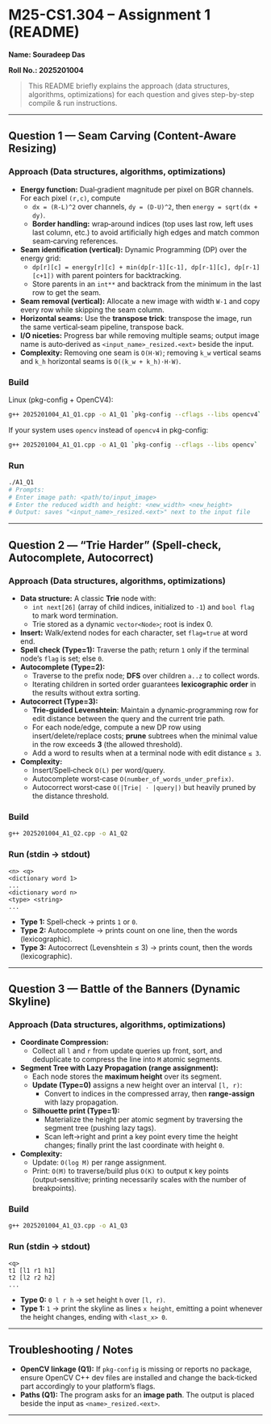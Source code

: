 # M25-CS1.304 – Assignment 1 (README)
**Name: Souradeep Das**

**Roll No.: 2025201004**  

> This README briefly explains the approach (data structures, algorithms, optimizations) for each question and gives step-by-step compile & run instructions.

---


## Question 1 — Seam Carving (Content‑Aware Resizing)

### Approach (Data structures, algorithms, optimizations)
- **Energy function:** Dual‑gradient magnitude per pixel on BGR channels. For each pixel `(r,c)`, compute
  - `dx = (R-L)^2` over channels, `dy = (D-U)^2`, then `energy = sqrt(dx + dy)`.
  - **Border handling:** wrap‑around indices (top uses last row, left uses last column, etc.) to avoid artificially high edges and match common seam‑carving references.
- **Seam identification (vertical):** Dynamic Programming (DP) over the energy grid:
  - `dp[r][c] = energy[r][c] + min(dp[r-1][c-1], dp[r-1][c], dp[r-1][c+1])` with parent pointers for backtracking.
  - Store parents in an `int**` and backtrack from the minimum in the last row to get the seam.
- **Seam removal (vertical):** Allocate a new image with width `W-1` and copy every row while skipping the seam column.
- **Horizontal seams:** Use the **transpose trick**: transpose the image, run the same vertical‑seam pipeline, transpose back.
- **I/O niceties:** Progress bar while removing multiple seams; output image name is auto‑derived as `<input_name>_resized.<ext>` beside the input.
- **Complexity:** Removing one seam is `O(H·W)`; removing `k_w` vertical seams and `k_h` horizontal seams is `O((k_w + k_h)·H·W)`.

### Build
Linux (pkg-config + OpenCV4):
```bash
g++ 2025201004_A1_Q1.cpp -o A1_Q1 `pkg-config --cflags --libs opencv4`
```
If your system uses `opencv` instead of `opencv4` in pkg-config:
```bash
g++ 2025201004_A1_Q1.cpp -o A1_Q1 `pkg-config --cflags --libs opencv`
```

### Run
```bash
./A1_Q1
# Prompts:
# Enter image path: <path/to/input_image>
# Enter the reduced width and height: <new_width> <new_height>
# Output: saves "<input_name>_resized.<ext>" next to the input file
```

---

## Question 2 — “Trie Harder” (Spell‑check, Autocomplete, Autocorrect)

### Approach (Data structures, algorithms, optimizations)
- **Data structure:** A classic **Trie** node with:
  - `int next[26]` (array of child indices, initialized to `-1`) and `bool flag` to mark word termination.
  - Trie stored as a dynamic `vector<Node>`; root is index 0.
- **Insert:** Walk/extend nodes for each character, set `flag=true` at word end.
- **Spell check (Type=1):** Traverse the path; return `1` only if the terminal node’s `flag` is set; else `0`.
- **Autocomplete (Type=2):**
  - Traverse to the prefix node; **DFS** over children `a..z` to collect words.
  - Iterating children in sorted order guarantees **lexicographic order** in the results without extra sorting.
- **Autocorrect (Type=3):**
  - **Trie‑guided Levenshtein**: Maintain a dynamic‑programming row for edit distance between the query and the current trie path.
  - For each node/edge, compute a new DP row using insert/delete/replace costs; **prune** subtrees when the minimal value in the row exceeds **3** (the allowed threshold).
  - Add a word to results when at a terminal node with edit distance `≤ 3`.
- **Complexity:**  
  - Insert/Spell‑check `O(L)` per word/query.  
  - Autocomplete worst‑case `O(number_of_words_under_prefix)`.  
  - Autocorrect worst‑case `O(|Trie| · |query|)` but heavily pruned by the distance threshold.

### Build
```bash
g++ 2025201004_A1_Q2.cpp -o A1_Q2
```

### Run (stdin -> stdout)
```
<n> <q>
<dictionary word 1>
...
<dictionary word n>
<type> <string>
...
```
- **Type 1:** Spell‑check → prints `1` or `0`.
- **Type 2:** Autocomplete → prints count on one line, then the words (lexicographic).
- **Type 3:** Autocorrect (Levenshtein ≤ 3) → prints count, then the words (lexicographic).

---

## Question 3 — Battle of the Banners (Dynamic Skyline)

### Approach (Data structures, algorithms, optimizations)
- **Coordinate Compression:**
  - Collect all `l` and `r` from update queries up front, sort, and deduplicate to compress the line into `M` atomic segments.
- **Segment Tree with Lazy Propagation (range assignment):**
  - Each node stores the **maximum height** over its segment.
  - **Update (Type=0)** assigns a new height over an interval `[l, r)`:
    - Convert to indices in the compressed array, then **range-assign** with lazy propagation.
  - **Silhouette print (Type=1):**
    - Materialize the height per atomic segment by traversing the segment tree (pushing lazy tags).
    - Scan left->right and print a key point every time the height changes; finally print the last coordinate with height `0`.
- **Complexity:**
  - Update: `O(log M)` per range assignment.
  - Print: `O(M)` to traverse/build plus `O(K)` to output `K` key points (output‑sensitive; printing necessarily scales with the number of breakpoints).

### Build
```bash
g++ 2025201004_A1_Q3.cpp -o A1_Q3
```

### Run (stdin → stdout)
```
<q>
t1 [l1 r1 h1]
t2 [l2 r2 h2]
...
```
- **Type 0:** `0 l r h` → set height `h` over `[l, r)`.
- **Type 1:** `1` -> print the skyline as lines `x height`, emitting a point whenever the height changes, ending with `<last_x> 0`.

---

## Troubleshooting / Notes
- **OpenCV linkage (Q1):** If `pkg-config` is missing or reports no package, ensure OpenCV C++ dev files are installed and change the back‑ticked part accordingly to your platform’s flags.
- **Paths (Q1):** The program asks for an **image path**. The output is placed beside the input as `<name>_resized.<ext>`.

---
